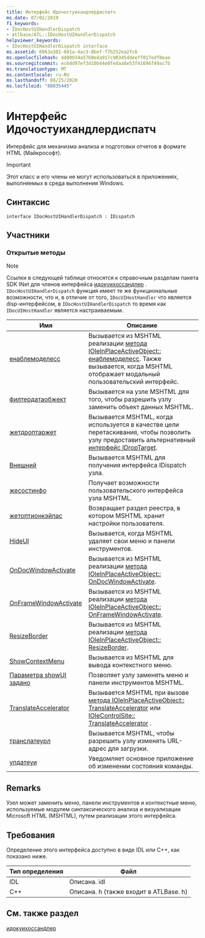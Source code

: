 ```yaml
---
title: Интерфейс Идочостуихандлердиспатч
ms.date: 07/02/2019
f1_keywords:
- IDocHostUIHandlerDispatch
- atlbase/ATL::IDocHostUIHandlerDispatch
helpviewer_keywords:
- IDocHostUIHandlerDispatch interface
ms.assetid: 6963a301-601a-4ac3-8bef-f7b252ea2fc6
ms.openlocfilehash: 4d80934a5768eda917c90345ddeeff017edf0eae
ms.sourcegitcommit: ec6dd97ef3d10b44e0fedaa8e53f41696f49ac7b
ms.translationtype: MT
ms.contentlocale: ru-RU
ms.lasthandoff: 08/25/2020
ms.locfileid: "88835445"
---
```

# <a name="idochostuihandlerdispatch-interface"></a>Интерфейс Идочостуихандлердиспатч

Интерфейс для механизма анализа и подготовки отчетов в формате HTML (Майкрософт).

> [!IMPORTANT]
> Этот класс и его члены не могут использоваться в приложениях, выполняемых в среда выполнения Windows.

## <a name="syntax"></a>Синтаксис

```
interface IDocHostUIHandlerDispatch : IDispatch
```

## <a name="members"></a>Участники

### <a name="public-methods"></a>Открытые методы

> [!NOTE]
> Ссылки в следующей таблице относятся к справочным разделам пакета SDK INet для членов интерфейса [идокуихоссандлер](/previous-versions/windows/internet-explorer/ie-developer/platform-apis/aa753260\(v=vs.85\)) . `IDocHostUIHandlerDispatch` функция имеет те же функциональные возможности, что и, в отличие от того, `IDocUIHostHandler` что является disp-интерфейсом, в `IDocHostUIHandlerDispatch` то время как `IDocUIHostHandler` является настраиваемым.

|Имя|Описание|
|-|-|
|[енаблемоделесс](/previous-versions/windows/internet-explorer/ie-developer/platform-apis/aa753253\(v=vs.85\))|Вызывается из MSHTML реализации [метода IOleInPlaceActiveObject:: енаблемоделесс](/windows/win32/api/oleidl/nf-oleidl-ioleinplaceactiveobject-enablemodeless). Также вызывается, когда MSHTML отображает модальный пользовательский интерфейс.|
|[филтердатаобжект](/previous-versions/windows/internet-explorer/ie-developer/platform-apis/aa753254\(v=vs.85\))|Вызывается на узле MSHTML для того, чтобы разрешить узлу заменить объект данных MSHTML.|
|[жетдроптаржет](/previous-versions/windows/internet-explorer/ie-developer/platform-apis/aa753255\(v=vs.85\))|Вызывается MSHTML, когда используется в качестве цели перетаскивания, чтобы позволить узлу предоставить альтернативный [интерфейс IDropTarget](/windows/win32/api/oleidl/nn-oleidl-idroptarget).|
|[Внешний](/previous-versions/windows/internet-explorer/ie-developer/platform-apis/aa753256\(v=vs.85\))|Вызывается MSHTML для получения интерфейса IDispatch узла.|
|[жесостинфо](/previous-versions/windows/internet-explorer/ie-developer/platform-apis/aa753257\(v=vs.85\))|Получает возможности пользовательского интерфейса узла MSHTML.|
|[жетоптионкэйпас](/previous-versions/windows/internet-explorer/ie-developer/platform-apis/aa753258\(v=vs.85\))|Возвращает раздел реестра, в котором MSHTML хранит настройки пользователя.|
|[HideUI](/previous-versions/windows/internet-explorer/ie-developer/platform-apis/aa753259\(v=vs.85\))|Вызывается, когда MSHTML удаляет свои меню и панели инструментов.|
|[OnDocWindowActivate](/previous-versions/windows/internet-explorer/ie-developer/platform-apis/aa753261\(v=vs.85\))|Вызывается из MSHTML реализации [метода IOleInPlaceActiveObject:: OnDocWindowActivate](/windows/win32/api/oleidl/nf-oleidl-ioleinplaceactiveobject-ondocwindowactivate).|
|[OnFrameWindowActivate](/previous-versions/windows/internet-explorer/ie-developer/platform-apis/aa753262\(v=vs.85\))|Вызывается из MSHTML реализации [метода IOleInPlaceActiveObject:: OnFrameWindowActivate](/windows/win32/api/oleidl/nf-oleidl-ioleinplaceactiveobject-onframewindowactivate).|
|[ResizeBorder](/previous-versions/windows/internet-explorer/ie-developer/platform-apis/aa753263\(v=vs.85\))|Вызывается из MSHTML реализации [метода IOleInPlaceActiveObject:: ResizeBorder](/windows/win32/api/oleidl/nf-oleidl-ioleinplaceactiveobject-resizeborder).|
|[ShowContextMenu](/previous-versions/windows/internet-explorer/ie-developer/platform-apis/aa753264\(v=vs.85\))|Вызывается из MSHTML для вывода контекстного меню.|
|[Параметра showUI задано](/previous-versions/windows/internet-explorer/ie-developer/platform-apis/aa753265\(v=vs.85\))|Позволяет узлу заменять меню и панели инструментов MSHTML.|
|[TranslateAccelerator](/previous-versions/windows/internet-explorer/ie-developer/platform-apis/aa753266\(v=vs.85\))|Вызывается MSHTML при вызове [метода IOleInPlaceActiveObject:: TranslateAccelerator](/windows/win32/api/oleidl/nf-oleidl-ioleinplaceactiveobject-translateaccelerator) или [IOleControlSite:: TranslateAccelerator](/windows/win32/api/ocidl/nf-ocidl-iolecontrolsite-translateaccelerator) .|
|[транслатеурл](/previous-versions/windows/internet-explorer/ie-developer/platform-apis/aa753267\(v=vs.85\))|Вызывается MSHTML, чтобы разрешить узлу изменять URL-адрес для загрузки.|
|[упдатеуи](/previous-versions/windows/internet-explorer/ie-developer/platform-apis/aa753268\(v=vs.85\))|Уведомляет основное приложение об изменении состояния команды.|

## <a name="remarks"></a>Remarks

Узел может заменить меню, панели инструментов и контекстные меню, используемые модулем синтаксического анализа и визуализации Microsoft HTML (MSHTML), путем реализации этого интерфейса.

## <a name="requirements"></a>Требования

Определение этого интерфейса доступно в виде IDL или C++, как показано ниже.

|Тип определения|Файл|
|---------------------|----------|
|IDL|Описана. idl|
|C++|Описана. h (также входит в ATLBase. h)|

## <a name="see-also"></a>См. также раздел

[идокуихоссандлер](/previous-versions/windows/internet-explorer/ie-developer/platform-apis/aa753260\(v=vs.85\))
